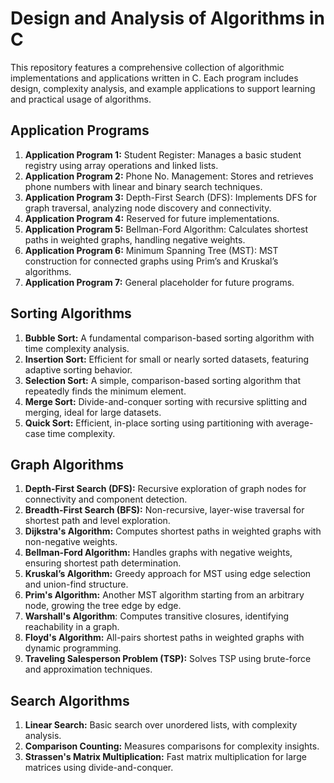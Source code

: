 # Design and Analysis of Algorithms in C
This repository features a comprehensive collection of algorithmic implementations and applications written in C. Each program includes design, complexity analysis, and example applications to support learning and practical usage of algorithms.

## Application Programs
1. **Application Program 1:** Student Register: Manages a basic student registry using array operations and linked lists.
2. **Application Program 2:** Phone No. Management: Stores and retrieves phone numbers with linear and binary search techniques.
3. **Application Program 3:** Depth-First Search (DFS): Implements DFS for graph traversal, analyzing node discovery and connectivity.
4. **Application Program 4:** Reserved for future implementations.
5. **Application Program 5:**  Bellman-Ford Algorithm: Calculates shortest paths in weighted graphs, handling negative weights.
6. **Application Program 6:** Minimum Spanning Tree (MST): MST construction for connected graphs using Prim’s and Kruskal’s algorithms.
7. **Application Program 7:** General placeholder for future programs.

## Sorting Algorithms
1. **Bubble Sort:** A fundamental comparison-based sorting algorithm with time complexity analysis.
2. **Insertion Sort:** Efficient for small or nearly sorted datasets, featuring adaptive sorting behavior.
3. **Selection Sort:** A simple, comparison-based sorting algorithm that repeatedly finds the minimum element.
4. **Merge Sort:** Divide-and-conquer sorting with recursive splitting and merging, ideal for large datasets.
5. **Quick Sort:** Efficient, in-place sorting using partitioning with average-case time complexity.

## Graph Algorithms
1. **Depth-First Search (DFS):** Recursive exploration of graph nodes for connectivity and component detection.
2. **Breadth-First Search (BFS):** Non-recursive, layer-wise traversal for shortest path and level exploration.
3. **Dijkstra's Algorithm:** Computes shortest paths in weighted graphs with non-negative weights.
4. **Bellman-Ford Algorithm:** Handles graphs with negative weights, ensuring shortest path determination.
5. **Kruskal’s Algorithm:** Greedy approach for MST using edge selection and union-find structure.
6. **Prim's Algorithm:** Another MST algorithm starting from an arbitrary node, growing the tree edge by edge.
7. **Warshall's Algorithm**: Computes transitive closures, identifying reachability in a graph.
8. **Floyd's Algorithm:** All-pairs shortest paths in weighted graphs with dynamic programming.
9. **Traveling Salesperson Problem (TSP):** Solves TSP using brute-force and approximation techniques.

## Search Algorithms
1. **Linear Search:** Basic search over unordered lists, with complexity analysis.
2. **Comparison Counting:** Measures comparisons for complexity insights.
3. **Strassen's Matrix Multiplication:** Fast matrix multiplication for large matrices using divide-and-conquer.
